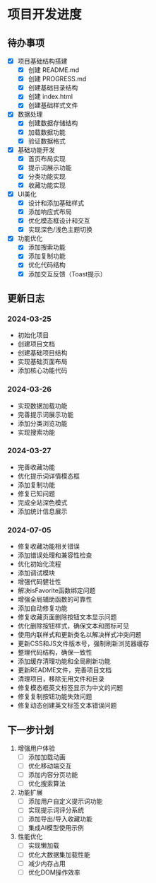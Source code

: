 # 项目开发进度

## 待办事项

- [x] 项目基础结构搭建
  - [x] 创建 README.md
  - [x] 创建 PROGRESS.md
  - [x] 创建基础目录结构
  - [x] 创建 index.html
  - [x] 创建基础样式文件

- [x] 数据处理
  - [x] 创建数据存储结构
  - [x] 加载数据功能
  - [x] 验证数据格式

- [x] 基础功能开发
  - [x] 首页布局实现
  - [x] 提示词展示功能
  - [x] 分类功能实现
  - [x] 收藏功能实现

- [x] UI美化
  - [x] 设计和添加基础样式
  - [x] 添加响应式布局
  - [x] 优化模态框设计和交互
  - [x] 实现深色/浅色主题切换

- [x] 功能优化
  - [x] 添加搜索功能
  - [x] 添加复制功能
  - [x] 优化代码结构
  - [x] 添加交互反馈（Toast提示）

## 更新日志

### 2024-03-25
- 初始化项目
- 创建项目文档
- 创建基础项目结构
- 实现基础页面布局
- 添加核心功能代码

### 2024-03-26
- 实现数据加载功能
- 完善提示词展示功能
- 添加分类浏览功能
- 实现搜索功能

### 2024-03-27
- 完善收藏功能
- 优化提示词详情模态框
- 添加复制功能
- 修复已知问题
- 完成全站深色模式
- 添加统计信息展示

### 2024-07-05
- 修复收藏功能相关错误
- 添加错误处理和兼容性检查
- 优化初始化流程
- 添加调试模块
- 增强代码健壮性
- 解决isFavorite函数绑定问题
- 增强全局辅助函数的可靠性
- 添加自动修复功能
- 修复收藏页面删除按钮文本显示问题
- 优化删除按钮样式，确保文本和图标可见
- 使用内联样式和更新类名以解决样式冲突问题
- 更新CSS和JS文件版本号，强制刷新浏览器缓存
- 整理代码结构，确保一致性
- 添加缓存清理功能和全局刷新功能
- 更新README文件，完善项目文档
- 清理项目，移除无用文件和目录
- 修复模态框英文标签显示为中文的问题
- 修复复制按钮功能失效问题
- 修复动态创建英文标签文本错误问题

## 下一步计划

1. 增强用户体验
   - [ ] 添加加载动画
   - [ ] 优化移动端交互
   - [ ] 添加内容分页功能
   - [ ] 优化搜索算法

2. 功能扩展
   - [ ] 添加用户自定义提示词功能
   - [ ] 实现提示词评分系统
   - [ ] 添加导出/导入收藏功能
   - [ ] 集成AI模型使用示例

3. 性能优化
   - [ ] 实现懒加载
   - [ ] 优化大数据集加载性能
   - [ ] 减少内存占用
   - [ ] 优化DOM操作效率 
